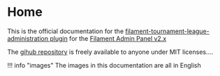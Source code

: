 # Home

This is the official documentation for the [filament-tournament-league-administration plugin](https://github.com/Maggomann/filament-tournament-league-administration) for the [Filament Admin Panel v2.x](https://filamentphp.com/docs/2.x/admin/installation)

The [gihub repository](https://github.com/Maggomann/filament-tournament-league-administration) is freely available to anyone under MIT licenses....

!!! info "images"
	The images in this documentation are all in English